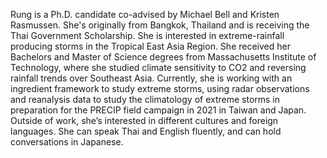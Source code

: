 Rung is a Ph.D. candidate co-advised by Michael Bell and Kristen Rasmussen. She's originally from Bangkok, Thailand and is receiving the Thai Government Scholarship. She is interested in extreme-rainfall producing storms in the Tropical East Asia Region. She received her Bachelors and Master of Science degrees from Massachusetts Institute of Technology, where she studied climate sensitivity to CO2 and reversing rainfall trends over Southeast Asia. Currently, she is working with an ingredient framework to study extreme storms, using radar observations and reanalysis data to study the climatology of extreme storms in preparation for the PRECIP field campaign in 2021 in Taiwan and Japan. Outside of work, she’s interested in different cultures and foreign languages. She can speak Thai and English fluently, and can hold conversations in Japanese. 
